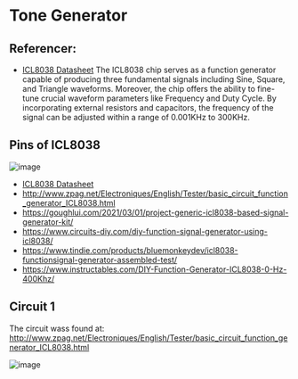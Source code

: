 # Tone Generator

## Referencer: 

* [ICL8038 Datasheet](https://www.nxp.com/docs/en/data-sheet/ICL8038.pdf)
The ICL8038 chip serves as a function generator capable of producing three fundamental signals including Sine, Square, and Triangle waveforms. Moreover, the chip offers the ability to fine-tune crucial waveform parameters like Frequency and Duty Cycle. By incorporating external resistors and capacitors, the frequency of the signal can be adjusted within a range of 0.001KHz to 300KHz.

## Pins of ICL8038
![image](https://user-images.githubusercontent.com/44589560/226873857-3319d316-a259-4de2-9c41-46588702495f.png)

* [ICL8038 Datasheet](https://www.studocu.com/row/document/univerzitet-u-beogradu/multiple-variable-calculas/icl8038-datasheet/6103522)
* http://www.zpag.net/Electroniques/English/Tester/basic_circuit_function_generator_ICL8038.html
* https://goughlui.com/2021/03/01/project-generic-icl8038-based-signal-generator-kit/
* https://www.circuits-diy.com/diy-function-signal-generator-using-icl8038/
* https://www.tindie.com/products/bluemonkeydev/icl8038-functionsignal-generator-assembled-test/
* https://www.instructables.com/DIY-Function-Generator-ICL8038-0-Hz-400Khz/


## Circuit 1
The circuit wass found at: http://www.zpag.net/Electroniques/English/Tester/basic_circuit_function_generator_ICL8038.html

![image](https://user-images.githubusercontent.com/44589560/231381068-7176b6aa-2509-42c8-bc7b-134eae4234fc.png)
